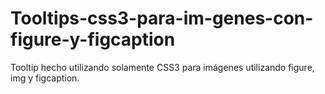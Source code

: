 Tooltips-css3-para-im-genes-con-figure-y-figcaption
===================================================

Tooltip hecho utilizando solamente CSS3 para imágenes utilizando figure, img y figcaption.
